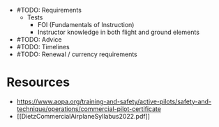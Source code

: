 - #TODO: Requirements
	- Tests
		- FOI (Fundamentals of Instruction)
		- Instructor knowledge in both flight and ground elements
- #TODO: Advice
- #TODO: Timelines
- #TODO: Renewal / currency requirements



# Resources
- https://www.aopa.org/training-and-safety/active-pilots/safety-and-technique/operations/commercial-pilot-certificate
- [[DietzCommercialAirplaneSyllabus2022.pdf]]
